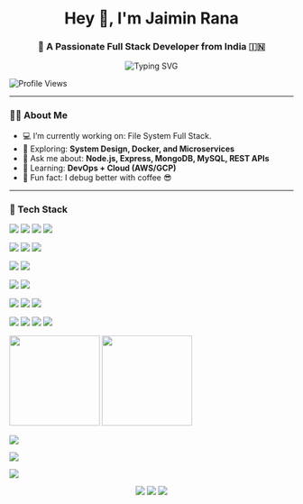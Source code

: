 <h1 align="center">Hey 👋, I'm Jaimin Rana</h1>
<h3 align="center">🚀 A Passionate Full Stack Developer from India 🇮🇳</h3>

<p align="center">
  <img src="https://readme-typing-svg.demolab.com?font=Fira+Code&pause=1000&color=00F700&center=true&vCenter=true&width=435&lines=Code+%F0%9F%92%BB;Coffee+%E2%98%95;Repeat+%F0%9F%94%91" alt="Typing SVG" />
</p>

![Profile Views](https://komarev.com/ghpvc/?username=j4jaimin&color=blue)

---

### 🧑‍💻 About Me

- 💻 I’m currently working on: File System Full Stack.  
- 🚀 Exploring: **System Design, Docker, and Microservices**  
- 💬 Ask me about: **Node.js, Express, MongoDB, MySQL, REST APIs**  
- 🧠 Learning: **DevOps + Cloud (AWS/GCP)**  
- 🧩 Fun fact: I debug better with coffee 😎  

---

### 🚀 Tech Stack

<p align="left">
  <!-- Languages -->
  <img src="https://img.shields.io/badge/JavaScript-F7DF1E?style=for-the-badge&logo=javascript&logoColor=black" />
  <img src="https://img.shields.io/badge/Java-ED8B00?style=for-the-badge&logo=java&logoColor=white" />
  <img src="https://img.shields.io/badge/C++-00599C?style=for-the-badge&logo=c%2b%2b&logoColor=white" />
  <img src="https://img.shields.io/badge/Python-3670A0?style=for-the-badge&logo=python&logoColor=white" />
</p>

<p align="left">
  <img src="https://img.shields.io/badge/React-20232A?style=for-the-badge&logo=react&logoColor=61DAFB" />
  <img src="https://img.shields.io/badge/Next.js-000?style=for-the-badge&logo=next.js&logoColor=white" />
  <img src="https://img.shields.io/badge/Tailwind_CSS-38B2AC?style=for-the-badge&logo=tailwind-css&logoColor=white" />
</p>

<p align="left">
  <img src="https://img.shields.io/badge/Node.js-339933?style=for-the-badge&logo=nodedotjs&logoColor=white" />
  <img src="https://img.shields.io/badge/Express.js-404D59?style=for-the-badge" />
</p>

<p align="left">
  <img src="https://img.shields.io/badge/MongoDB-4EA94B?style=for-the-badge&logo=mongodb&logoColor=white" />
  <img src="https://img.shields.io/badge/MySQL-005C84?style=for-the-badge&logo=mysql&logoColor=white" />
</p>

<p align="left">
  <img src="https://img.shields.io/badge/Docker-2496ED?style=for-the-badge&logo=docker&logoColor=white" />
  <img src="https://img.shields.io/badge/GitHub%20Actions-2088FF?style=for-the-badge&logo=github-actions&logoColor=white" />
  <img src="https://img.shields.io/badge/Nginx-009639?style=for-the-badge&logo=nginx&logoColor=white" />
</p>

<p align="left">
  <img src="https://img.shields.io/badge/VSCode-007ACC?style=for-the-badge&logo=visual-studio-code&logoColor=white" />
  <img src="https://img.shields.io/badge/Postman-FF6C37?style=for-the-badge&logo=postman&logoColor=white" />
  <img src="https://img.shields.io/badge/Git-F05032?style=for-the-badge&logo=git&logoColor=white" />
  <img src="https://img.shields.io/badge/GitHub-181717?style=for-the-badge&logo=github&logoColor=white" />
</p>


<p align="left"> <img src="https://github-readme-stats.vercel.app/api?username=j4jaimin&show_icons=true&theme=radical&count_private=true" height="160"/> <img src="https://github-readme-stats.vercel.app/api/top-langs/?username=j4jaimin&layout=compact&theme=radical" height="160"/> </p>

<p align="left">
  <img src="https://github-readme-activity-graph.vercel.app/graph?username=j4jaimin&theme=react-dark" />
</p>

<p align="left"> <img src="https://github-profile-trophy.vercel.app/?username=j4jaimin&theme=algolia&row=1&no-bg=true" /> </p>

<p align="left"> <img src="https://quotes-github-readme.vercel.app/api?type=horizontal&theme=dark" /> </p>

<p align="center"> <a href="https://linkedin.com/in/jaimin-rana-56a756212" target="_blank"><img src="https://img.shields.io/badge/-Jaimin%20Rana-blue?style=flat-square&logo=Linkedin&logoColor=white&link=https://linkedin.com/in/jaimin-rana-56a756212" /></a> <a href="mailto:jaiminrana1102@gmail.com"><img src="https://img.shields.io/badge/-Email-red?style=flat-square&logo=Gmail&logoColor=white"/></a> <a href="https://twitter.com/jaiminR39177179"><img src="https://img.shields.io/badge/-@jaimin_rana-1DA1F2?style=flat-square&logo=Twitter&logoColor=white"/></a> </p>
